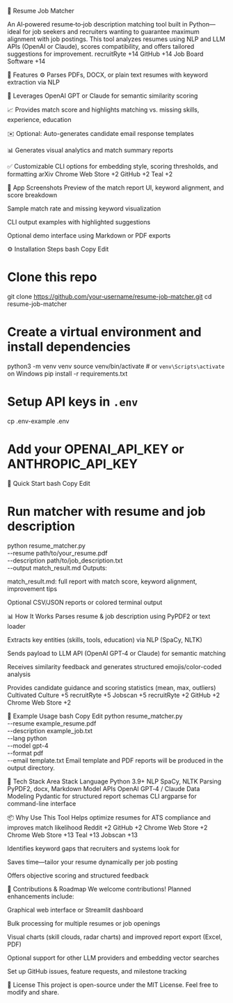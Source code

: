🎯 Resume Job Matcher

An AI‑powered resume‑to‑job description matching tool built in Python—ideal for job seekers and recruiters wanting to guarantee maximum alignment with job postings. This tool analyzes resumes using NLP and LLM APIs (OpenAI or Claude), scores compatibility, and offers tailored suggestions for improvement. 
recruitRyte
+14
GitHub
+14
Job Board Software
+14

🚀 Features
⚙️ Parses PDFs, DOCX, or plain text resumes with keyword extraction via NLP

🤖 Leverages OpenAI GPT or Claude for semantic similarity scoring

📈 Provides match score and highlights matching vs. missing skills, experience, education

✉️ Optional: Auto-generates candidate email response templates

📊 Generates visual analytics and match summary reports

✅ Customizable CLI options for embedding style, scoring thresholds, and formatting 
arXiv
Chrome Web Store
+2
GitHub
+2
Teal
+2

📸 App Screenshots
Preview of the match report UI, keyword alignment, and score breakdown

Sample match rate and missing keyword visualization

CLI output examples with highlighted suggestions

Optional demo interface using Markdown or PDF exports

⚙️ Installation Steps
bash
Copy
Edit
# Clone this repo
git clone https://github.com/your‑username/resume-job-matcher.git
cd resume-job-matcher

# Create a virtual environment and install dependencies
python3 -m venv venv
source venv/bin/activate  # or `venv\Scripts\activate` on Windows
pip install -r requirements.txt

# Setup API keys in `.env`
cp .env-example .env
# Add your OPENAI_API_KEY or ANTHROPIC_API_KEY
🚀 Quick Start
bash
Copy
Edit
# Run matcher with resume and job description
python resume_matcher.py \
  --resume path/to/your_resume.pdf \
  --description path/to/job_description.txt \
  --output match_result.md
Outputs:

match_result.md: full report with match score, keyword alignment, improvement tips

Optional CSV/JSON reports or colored terminal output

📊 How It Works
Parses resume & job description using PyPDF2 or text loader

Extracts key entities (skills, tools, education) via NLP (SpaCy, NLTK)

Sends payload to LLM API (OpenAI GPT‑4 or Claude) for semantic matching

Receives similarity feedback and generates structured emojis/color-coded analysis

Provides candidate guidance and scoring statistics (mean, max, outliers) 
Cultivated Culture
+5
recruitRyte
+5
Jobscan
+5
recruitRyte
+2
GitHub
+2
Chrome Web Store
+2

🧪 Example Usage
bash
Copy
Edit
python resume_matcher.py \
  --resume example_resume.pdf \
  --description example_job.txt \
  --lang python \
  --model gpt-4 \
  --format pdf \
  --email template.txt
Email template and PDF reports will be produced in the output directory.

🧰 Tech Stack
Area	Stack
Language	Python 3.9+
NLP	SpaCy, NLTK
Parsing	PyPDF2, docx, Markdown
Model APIs	OpenAI GPT‑4 / Claude
Data Modeling	Pydantic for structured report schemas
CLI	argparse for command-line interface

📦 Why Use This Tool
Helps optimize resumes for ATS compliance and improves match likelihood 
Reddit
+2
GitHub
+2
Chrome Web Store
+2
Chrome Web Store
+13
Teal
+13
Jobscan
+13

Identifies keyword gaps that recruiters and systems look for

Saves time—tailor your resume dynamically per job posting

Offers objective scoring and structured feedback

🤝 Contributions & Roadmap
We welcome contributions! Planned enhancements include:

Graphical web interface or Streamlit dashboard

Bulk processing for multiple resumes or job openings

Visual charts (skill clouds, radar charts) and improved report export (Excel, PDF)

Optional support for other LLM providers and embedding vector searches

Set up GitHub issues, feature requests, and milestone tracking

📄 License
This project is open-source under the MIT License. Feel free to modify and share.
